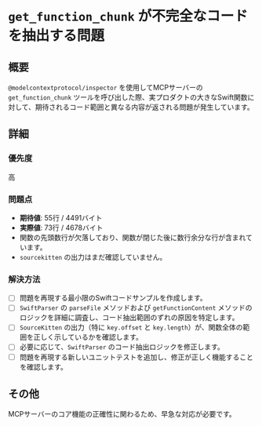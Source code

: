 # `get_function_chunk` が不完全なコードを抽出する問題

## 概要

`@modelcontextprotocol/inspector` を使用してMCPサーバーの `get_function_chunk` ツールを呼び出した際、実プロダクトの大きなSwift関数に対して、期待されるコード範囲と異なる内容が返される問題が発生しています。

## 詳細

### 優先度

高

### 問題点

- **期待値**: 55行 / 4491バイト
- **実際値**: 73行 / 4678バイト
- 関数の先頭数行が欠落しており、関数が閉じた後に数行余分な行が含まれています。
- `sourcekitten` の出力はまだ確認していません。

### 解決方法

- [ ] 問題を再現する最小限のSwiftコードサンプルを作成します。
- [ ] `SwiftParser` の `parseFile` メソッドおよび `getFunctionContent` メソッドのロジックを詳細に調査し、コード抽出範囲のずれの原因を特定します。
- [ ] `SourceKitten` の出力（特に `key.offset` と `key.length`）が、関数全体の範囲を正しく示しているかを確認します。
- [ ] 必要に応じて、`SwiftParser` のコード抽出ロジックを修正します。
- [ ] 問題を再現する新しいユニットテストを追加し、修正が正しく機能することを確認します。

## その他

MCPサーバーのコア機能の正確性に関わるため、早急な対応が必要です。
